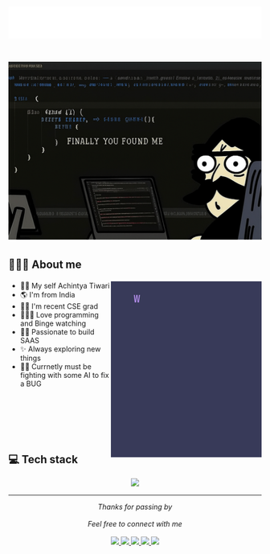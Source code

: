 <h1 align="center"> 
<img src="./hello.svg" width="600px"></h1>
<h1 align="center"><h1 align="center"> 
<img src="./banner.png" width="600px"></h1>



## 👨🏻‍💻 About me <p align="right"> 

<img src="./message.gif" width="300px" height ="350px" align="right">

- 🙋‍♂️ My self Achintya Tiwari
- 🌎 I'm from India
- 👨‍🎓 I'm recent CSE grad 
- 👨🏻‍💻 Love programming and Binge watching
- 🧑‍💻 Passionate to build SAAS
- ✨ Always exploring new things 
- 🤷‍♂️ Currnetly must be fighting with some AI to fix a BUG

<br>
<br>
<br>
<br>
<br>

## 💻 Tech stack

<p align="center">
  <a href="https://skillicons.dev">
    <img src="https://skillicons.dev/icons?i=html,css,js,eclipse,express,firebase,git,mongodb,mysql&theme=light,nextjs,nodejs,npm,postgres,postman,sass,supabase,ts,vscode," />
  </a>
</p>

---

<p align="center" > 
  <i>Thanks for passing by</i><br><br>
  <i>Feel free to connect with me</i><br><br>
  <a href="https://x.com/iachintyatiwari" target="_blank">
  <code><img width="32" src="https://img.icons8.com/?size=100&id=yoQabS8l0qpr&format=png&color=000000" /></code>
</a>
<a href="https://www.linkedin.com/in/iachintyatiwari/" target="_blank">
  <code><img width="32" src="https://img.icons8.com/?size=100&id=xuvGCOXi8Wyg&format=png&color=000000" /></code>
</a>
<a href="https://www.hackerrank.com/profile/iachintyatiwari" target="_blank">
  <code><img width="32" src="https://img.icons8.com/?size=100&id=OUPsEPLKIebZ&format=png&color=000000" /></code>
</a>
<a href="https://leetcode.com/u/iachintyatiwari/" target="_blank">
  <code><img width="32" src="https://img.icons8.com/?size=100&id=9L16NypUzu38&format=png&color=000000" /></code>
</a>
<a href="https://www.codechef.com/users/achintyatiwari" target="_blank">
  <code><img width="32" src="https://img.icons8.com/?size=100&id=O4SEeX66BY8o&format=png&color=000000" /></code>
</a>
</p>